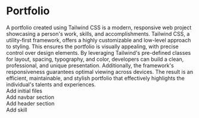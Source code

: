 # Portfolio
A portfolio created using Tailwind CSS is a modern, responsive web project showcasing a person's work, skills, and accomplishments. Tailwind CSS, a utility-first framework, offers a highly customizable and low-level approach to styling. This ensures the portfolio is visually appealing, with precise control over design elements. By leveraging Tailwind's pre-defined classes for layout, spacing, typography, and color, developers can build a clean, professional, and unique presentation. Additionally, the framework's responsiveness guarantees optimal viewing across devices. The result is an efficient, maintainable, and stylish portfolio that effectively highlights the individual's talents and experiences.
<br>
Add initial files
<br>
Add navbar section
<br>
Add header section
<br>
Add skill